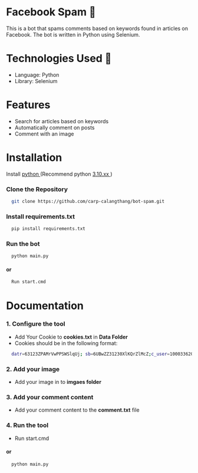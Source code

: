 # Facebook Spam 🎵
This is a bot that spams comments based on keywords found in articles on Facebook. The bot is written in Python using Selenium.

# Technologies Used 🚀
- Language: Python <br>
- Library: Selenium <br>

# Features

- Search for articles based on keywords
- Automatically comment on posts
- Comment with an image


# Installation

Install <a href="https://www.python.org/downloads/"> python </a> (Recommend python <a href="https://www.python.org/downloads/release/python-31013/"> 3.10.xx </a>)
<br>

### Clone the Repository

```bash
  git clone https://github.com/carp-calangthang/bot-spam.git
```

### Install requirements.txt

```bash
  pip install requirements.txt
```

### Run the bot

```bash
  python main.py
```
#### or
```bash
  Run start.cmd
```
    
# Documentation

### 1. Configure the tool
- Add Your Cookie to <b>cookies.txt</b> in <b>Data Folder</b>
- Cookies should be in the following format:
```bash
  datr=63123ZPAMrVwPPSWSlqUj; sb=6UBwZZ31230XlKQrZlMcZ;c_user=100033620200981; xs=46%3ACTqqEFxq1Wen5g%3A2%3A1701855469%3A-1%3A6374; fr=05gqqiRxjQCTCYbVC.AWX44l5yBg0Cui_drY-Pkw1RduA.BlcEDp.dg.AAA.0.0.BlcEDx.AWXqjFYCVY4; wd=1280x842
```
### 2. Add your image
- Add your image in to <b>imgaes folder</b>

### 3. Add your comment content
- Add your comment content to the <b>comment.txt</b> file

### 4. Run the tool
- Run start.cmd
#### or
```bash
  python main.py
```
